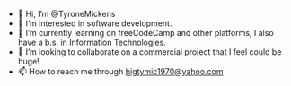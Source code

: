 - 👋 Hi, I’m @TyroneMickens
- 👀 I’m interested in software development.
- 🌱 I’m currently learning on freeCodeCamp and other platforms, I also have a b.s. in Information Technologies.
- 💞️ I’m looking to collaborate on a commercial project that I feel could be huge!
- 📫 How to reach me through bigtymic1970@yahoo.com

<!---
TyroneMickens/TyroneMickens is a ✨ special ✨ repository because its `README.md` (this file) appears on your GitHub profile.
You can click the Preview link to take a look at your changes.
--->

